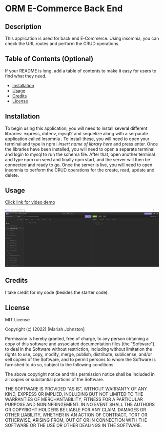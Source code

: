 # ORM E-Commerce Back End

## Description
This application is used for back end E-Commerce. Using insomnia, you can check the URL routes and perform the CRUD operations.


## Table of Contents (Optional)

If your README is long, add a table of contents to make it easy for users to find what they need.

- [Installation](#installation)
- [Usage](#usage)
- [Credits](#credits)
- [License](#license)

## Installation

To begin using this application, you will need to install several different libraries: express, dotenv, mysql2 and sequelize along with a serparate application called Insomnia . To install these, you will need to open your terminal and type in npm i *insert name of library here* and press enter. Once the libraries have been installed, you will need to open a separate terminal and login to mysql to run the schema file. After that, open another terminal and type npm run seed and finally npm start, and the server will then be connected and ready to go. Once the server is live, you will need to open insomnia to perform the CRUD operations for the create, read, update and delete.

## Usage

<a href = "https://www.youtube.com/watch?v=Zwo1ZbBnGaM&ab_channel=MariahJohnston"> Click link for video demo</a>

![insomnia screenshot](assets/images/screenshot.PNG)


## Credits
I take credit for my code (besides the starter code).

## License

MIT License

Copyright (c) [2022] [Mariah Johnston]

Permission is hereby granted, free of charge, to any person obtaining a copy
of this software and associated documentation files (the "Software"), to deal
in the Software without restriction, including without limitation the rights
to use, copy, modify, merge, publish, distribute, sublicense, and/or sell
copies of the Software, and to permit persons to whom the Software is
furnished to do so, subject to the following conditions:

The above copyright notice and this permission notice shall be included in all
copies or substantial portions of the Software.

THE SOFTWARE IS PROVIDED "AS IS", WITHOUT WARRANTY OF ANY KIND, EXPRESS OR
IMPLIED, INCLUDING BUT NOT LIMITED TO THE WARRANTIES OF MERCHANTABILITY,
FITNESS FOR A PARTICULAR PURPOSE AND NONINFRINGEMENT. IN NO EVENT SHALL THE
AUTHORS OR COPYRIGHT HOLDERS BE LIABLE FOR ANY CLAIM, DAMAGES OR OTHER
LIABILITY, WHETHER IN AN ACTION OF CONTRACT, TORT OR OTHERWISE, ARISING FROM,
OUT OF OR IN CONNECTION WITH THE SOFTWARE OR THE USE OR OTHER DEALINGS IN THE
SOFTWARE.